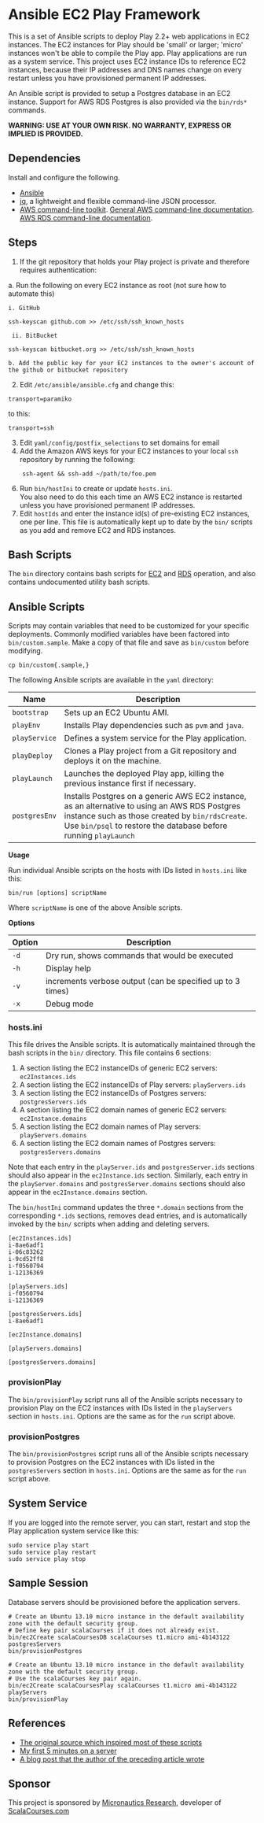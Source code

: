 # Ansible EC2 Play Framework
This is a set of Ansible scripts to deploy Play 2.2+ web applications in EC2 instances.
The EC2 instances for Play should be 'small' or larger; 'micro' instances won't be able to compile the Play app.
Play applications are run as a system service.
This project uses EC2 instance IDs to reference EC2 instances, because their IP addresses and DNS names change on every restart unless you have provisioned permanent IP addresses.

An Ansible script is provided to setup a Postgres database in an EC2 instance.
Support for AWS RDS Postgres is also provided via the `bin/rds*` commands.

**WARNING: USE AT YOUR OWN RISK. NO WARRANTY, EXPRESS OR IMPLIED IS PROVIDED.**

## Dependencies

Install and configure the following.

* [Ansible](https://github.com/ansible/ansible)
* [jq](http://stedolan.github.io/jq/download/), a lightweight and flexible command-line JSON processor.
* [AWS command-line toolkit](http://aws.amazon.com/developertools/2928). 
[General AWS command-line documentation](http://aws.amazon.com/cli/).
[AWS RDS command-line documentation](http://docs.aws.amazon.com/AmazonRDS/latest/CommandLineReference/Welcome.html).

## Steps

1. If the git repository that holds your Play project is private and therefore requires authentication:

  a. Run the following on every EC2 instance as root (not sure how to automate this)
    
    i. GitHub
````
ssh-keyscan github.com >> /etc/ssh/ssh_known_hosts
````

     ii. BitBucket
````
ssh-keyscan bitbucket.org >> /etc/ssh/ssh_known_hosts
````
    b. Add the public key for your EC2 instances to the owner's account of the github or bitbucket repository
2. Edit `/etc/ansible/ansible.cfg` and change this:
````
transport=paramiko
````
to this:
````
transport=ssh
````
3. Edit `yaml/config/postfix_selections` to set domains for email 
4. Add the Amazon AWS keys for your EC2 instances to your local `ssh` repository by running the following:
```` 
    ssh-agent && ssh-add ~/path/to/foo.pem
````
6. Run `bin/hostIni` to create or update `hosts.ini`.  
   You also need to do this each time an AWS EC2 instance is restarted unless you have provisioned permanent IP addresses.
5. Edit `hostIds` and enter the instance id(s) of pre-existing EC2 instances, one per line. 
   This file is automatically kept up to date by the `bin/` scripts as you add and remove EC2 and RDS instances.

## Bash Scripts
The `bin` directory contains bash scripts for [EC2](EC2.md) and [RDS](RDS.md) operation, and also contains undocumented utility bash scripts.

## Ansible Scripts
Scripts may contain variables that need to be customized for your specific deployments. 
Commonly modified variables have been factored into `bin/custom.sample`. 
Make a copy of that file and save as `bin/custom` before modifying.

    cp bin/custom{.sample,}

The following Ansible scripts are available in the `yaml` directory:

| Name          | Description                                                                                                             |
| ------------- | ----------------------------------------------------------------------------------------------------------------------- |
| `bootstrap`   | Sets up an EC2 Ubuntu AMI.                                                                                              |
| `playEnv`     | Installs Play dependencies such as `pvm` and `java`.                                                                    |
| `playService` | Defines a system service for the Play application.                                                                      |
| `playDeploy`  | Clones a Play project from a Git repository and deploys it on the machine.                                              |
| `playLaunch`  | Launches the deployed Play app, killing the previous instance first if necessary.                                       |
| `postgresEnv` | Installs Postgres on a generic AWS EC2 instance, as an alternative to using an AWS RDS Postgres instance such as those created by `bin/rdsCreate`. Use `bin/psql` to restore the database before running `playLaunch` |

**Usage**

Run individual Ansible scripts on the hosts with IDs listed in `hosts.ini` like this:

    bin/run [options] scriptName

Where `scriptName` is one of the above Ansible scripts.

**Options**

| Option       | Description                                                     |
| ------------ | --------------------------------------------------------------- |
| `-d`         | Dry run, shows commands that would be executed                  |
| `-h`         | Display help                                                    |
| `-v`         | increments verbose output (can be specified up to 3 times)      |
| `-x`         | Debug mode                                                      |

### hosts.ini
This file drives the Ansible scripts.
It is automatically maintained through the bash scripts in the `bin/` directory.
This file contains 6 sections: 

1. A section listing the EC2 instanceIDs of generic EC2 servers: `ec2Instances.ids` 
2. A section listing the EC2 instanceIDs of Play servers: `playServers.ids`
3. A section listing the EC2 instanceIDs of Postgres servers: `postgresServers.ids`
4. A section listing the EC2 domain names of generic EC2 servers: `ec2Instance.domains` 
5. A section listing the EC2 domain names of Play servers: `playServers.domains`
6. A section listing the EC2 domain names of Postgres servers: `postgresServers.domains`

Note that each entry in the `playServer.ids` and `postgresServer.ids` sections should also appear in the `ec2Instance.ids` section.
Similarly, each entry in the `playServer.domains` and `postgresServer.domains` sections should also appear in the `ec2Instance.domains` section.

The `bin/hostIni` command updates the three `*.domain` sections from the corresponding `*.ids` sections, removes dead entries, and is automatically invoked by the `bin/` scripts when adding and deleting servers.

````
[ec2Instances.ids]
i-8ae6adf1
i-06c83262
i-9cd52ff8
i-f0560794
i-12136369

[playServers.ids]
i-f0560794
i-12136369

[postgresServers.ids]
i-8ae6adf1

[ec2Instance.domains]

[playServers.domains]

[postgresServers.domains]
````

### provisionPlay
The `bin/provisionPlay` script runs all of the Ansible scripts necessary to provision Play on the EC2 instances with IDs listed in the `playServers` section in `hosts.ini`.
Options are the same as for the `run` script above.

### provisionPostgres
The `bin/provisionPostgres` script runs all of the Ansible scripts necessary to provision Postgres on the EC2 instances with IDs listed in the `postgresServers` section in `hosts.ini`.
Options are the same as for the `run` script above.

## System Service
If you are logged into the remote server, you can start, restart and stop the Play application system service like this:

    sudo service play start
    sudo service play restart
    sudo service play stop

## Sample Session
Database servers should be provisioned before the application servers.

    # Create an Ubuntu 13.10 micro instance in the default availability zone with the default security group.
    # Define key pair scalaCourses if it does not already exist.
    bin/ec2Create scalaCoursesDB scalaCourses t1.micro ami-4b143122 postgresServers 
    bin/provisionPostgres

    # Create an Ubuntu 13.10 micro instance in the default availability zone with the default security group.
    # Use the scalaCourses key pair again.
    bin/ec2Create scalaCoursesPlay scalaCourses t1.micro ami-4b143122 playServers
    bin/provisionPlay

## References
* [The original source which inspired most of these scripts](https://github.com/phred/5minbootstrap)
* [My first 5 minutes on a server](http://plusbryan.com/my-first-5-minutes-on-a-server-or-essential-security-for-linux-servers)
* [A blog post that the author of the preceding article wrote](http://practicalops.com/my-first-5-minutes-on-a-server.html)

## Sponsor
This project is sponsored by [Micronautics Research](http://micronauticsresearch.com),
developer of [ScalaCourses.com](http://scalacourses.com)
